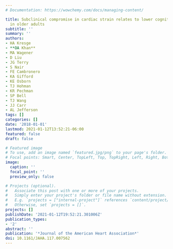 ```yaml
---
# Documentation: https://wowchemy.com/docs/managing-content/

title: Subclinical compromise in cardiac strain relates to lower cognitive performances
  in older adults
subtitle: ''
summary: ''
authors:
- HA Kresge
- **OA Khan**
- MA Wagener
- D Liu
- JG Terry
- S Nair
- FE Cambronero
- KA Gifford
- KE Osborn
- TJ Hohman
- KR Pechman
- SP Bell
- TJ Wang
- JJ Carr
- AL Jefferson
tags: []
categories: []
date: '2018-01-01'
lastmod: 2021-01-12T13:52:21-06:00
featured: false
draft: false

# Featured image
# To use, add an image named `featured.jpg/png` to your page's folder.
# Focal points: Smart, Center, TopLeft, Top, TopRight, Left, Right, BottomLeft, Bottom, BottomRight.
image:
  caption: ''
  focal_point: ''
  preview_only: false

# Projects (optional).
#   Associate this post with one or more of your projects.
#   Simply enter your project's folder or file name without extension.
#   E.g. `projects = ["internal-project"]` references `content/project/deep-learning/index.md`.
#   Otherwise, set `projects = []`.
projects: []
publishDate: '2021-01-12T19:52:21.301006Z'
publication_types:
- '2'
abstract: ''
publication: '*Journal of the American Heart Association*'
doi: 10.1161/JAHA.117.007562
---
```

